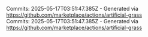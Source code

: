 Commits: 2025-05-17T03:51:47.385Z - Generated via https://github.com/marketplace/actions/artificial-grass
<br>
Commits: 2025-05-17T03:51:47.385Z - Generated via https://github.com/marketplace/actions/artificial-grass
<br>
